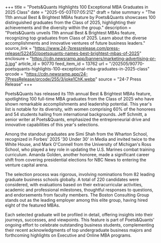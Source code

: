 +++
title = "Poets&Quants Highlights 100 Exceptional MBA Graduates in 2025 Class"
date = "2025-05-03T07:05:21Z"
draft = false
summary = "The 11th annual Best & Brightest MBAs feature by Poets&Quants showcases 100 distinguished graduates from the Class of 2025, highlighting their achievements and the diversity within the group."
description = "Poets&Quants unveils 11th annual Best & Brightest MBAs feature, recognizing top graduates from Class of 2025. Learn about the diverse accomplishments and innovative ventures of future business leaders."
source_link = "https://www.24-7pressrelease.com/press-release/522450/poetsquants-names-best-brightest-mbas-of-2025"
enclosure = "https://cdn.newsramp.app/banners/marketing-advertising-pr-3.jpg"
article_id = 90770
feed_item_id = 13762
url = "/202505/90770-poetsquants-highlights-100-exceptional-mba-graduates-in-2025-class"
qrcode = "https://cdn.newsramp.app/24-7PressRelease/qrcode/255/3/joke1ChK.webp"
source = "24-7 Press Release"
+++

<p>Poets&Quants has released its 11th annual Best & Brightest MBAs feature, spotlighting 100 full-time MBA graduates from the Class of 2025 who have shown remarkable accomplishments and leadership potential. This year's list is notable for its diversity, with women comprising 60% of the honorees and 54 students hailing from international backgrounds. Jeff Schmitt, a senior writer at Poets&Quants, emphasized the entrepreneurial drive and innovative capabilities of this year's selections.</p><p>Among the standout graduates are Simi Shah from the Wharton School, recognized in Forbes' 2025 '30 Under 30' in Media and invited twice to the White House, and Mark O'Connell from the University of Michigan's Ross School, who played a key role in updating the U.S. Marines combat training curriculum. Amanda Golden, another honoree, made a significant career shift from covering presidential elections for NBC News to entering the venture capital arena.</p><p>The selection process was rigorous, involving nominations from 82 leading graduate business schools globally. A total of 220 candidates were considered, with evaluations based on their extracurricular activities, academic and professional milestones, thoughtful responses to questions, and endorsements from faculty members. The Boston Consulting Group stands out as the leading employer among this elite group, having hired eight of the featured MBAs.</p><p>Each selected graduate will be profiled in detail, offering insights into their journeys, successes, and viewpoints. This feature is part of Poets&Quants' ongoing effort to celebrate outstanding business students, complementing their recent acknowledgments of top undergraduate business majors and forthcoming highlights on Executive and Online MBA programs.</p>
